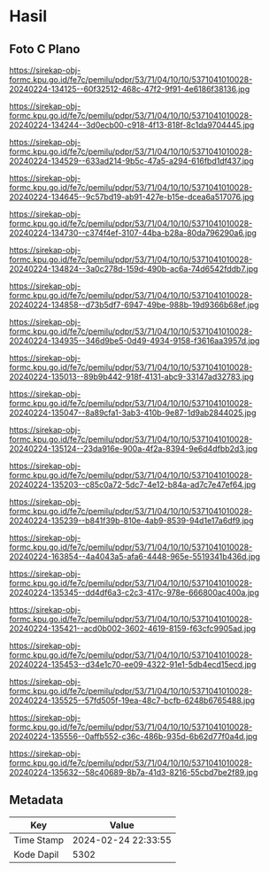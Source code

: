 # Hasil

## Foto C Plano

https://sirekap-obj-formc.kpu.go.id/fe7c/pemilu/pdpr/53/71/04/10/10/5371041010028-20240224-134125--60f32512-468c-47f2-9f91-4e6186f38136.jpg

https://sirekap-obj-formc.kpu.go.id/fe7c/pemilu/pdpr/53/71/04/10/10/5371041010028-20240224-134244--3d0ecb00-c918-4f13-818f-8c1da9704445.jpg

https://sirekap-obj-formc.kpu.go.id/fe7c/pemilu/pdpr/53/71/04/10/10/5371041010028-20240224-134529--633ad214-9b5c-47a5-a294-616fbd1df437.jpg

https://sirekap-obj-formc.kpu.go.id/fe7c/pemilu/pdpr/53/71/04/10/10/5371041010028-20240224-134645--9c57bd19-ab91-427e-b15e-dcea6a517076.jpg

https://sirekap-obj-formc.kpu.go.id/fe7c/pemilu/pdpr/53/71/04/10/10/5371041010028-20240224-134730--c374f4ef-3107-44ba-b28a-80da796290a6.jpg

https://sirekap-obj-formc.kpu.go.id/fe7c/pemilu/pdpr/53/71/04/10/10/5371041010028-20240224-134824--3a0c278d-159d-490b-ac6a-74d6542fddb7.jpg

https://sirekap-obj-formc.kpu.go.id/fe7c/pemilu/pdpr/53/71/04/10/10/5371041010028-20240224-134858--d73b5df7-6947-49be-988b-19d9366b68ef.jpg

https://sirekap-obj-formc.kpu.go.id/fe7c/pemilu/pdpr/53/71/04/10/10/5371041010028-20240224-134935--346d9be5-0d49-4934-9158-f3616aa3957d.jpg

https://sirekap-obj-formc.kpu.go.id/fe7c/pemilu/pdpr/53/71/04/10/10/5371041010028-20240224-135013--89b9b442-918f-4131-abc9-33147ad32783.jpg

https://sirekap-obj-formc.kpu.go.id/fe7c/pemilu/pdpr/53/71/04/10/10/5371041010028-20240224-135047--8a89cfa1-3ab3-410b-9e87-1d9ab2844025.jpg

https://sirekap-obj-formc.kpu.go.id/fe7c/pemilu/pdpr/53/71/04/10/10/5371041010028-20240224-135124--23da916e-900a-4f2a-8394-9e6d4dfbb2d3.jpg

https://sirekap-obj-formc.kpu.go.id/fe7c/pemilu/pdpr/53/71/04/10/10/5371041010028-20240224-135203--c85c0a72-5dc7-4e12-b84a-ad7c7e47ef64.jpg

https://sirekap-obj-formc.kpu.go.id/fe7c/pemilu/pdpr/53/71/04/10/10/5371041010028-20240224-135239--b841f39b-810e-4ab9-8539-94d1e17a6df9.jpg

https://sirekap-obj-formc.kpu.go.id/fe7c/pemilu/pdpr/53/71/04/10/10/5371041010028-20240224-163854--4a4043a5-afa6-4448-965e-5519341b436d.jpg

https://sirekap-obj-formc.kpu.go.id/fe7c/pemilu/pdpr/53/71/04/10/10/5371041010028-20240224-135345--dd4df6a3-c2c3-417c-978e-666800ac400a.jpg

https://sirekap-obj-formc.kpu.go.id/fe7c/pemilu/pdpr/53/71/04/10/10/5371041010028-20240224-135421--acd0b002-3602-4619-8159-f63cfc9905ad.jpg

https://sirekap-obj-formc.kpu.go.id/fe7c/pemilu/pdpr/53/71/04/10/10/5371041010028-20240224-135453--d34e1c70-ee09-4322-91e1-5db4ecd15ecd.jpg

https://sirekap-obj-formc.kpu.go.id/fe7c/pemilu/pdpr/53/71/04/10/10/5371041010028-20240224-135525--57fd505f-19ea-48c7-bcfb-6248b6765488.jpg

https://sirekap-obj-formc.kpu.go.id/fe7c/pemilu/pdpr/53/71/04/10/10/5371041010028-20240224-135556--0affb552-c36c-486b-935d-6b62d77f0a4d.jpg

https://sirekap-obj-formc.kpu.go.id/fe7c/pemilu/pdpr/53/71/04/10/10/5371041010028-20240224-135632--58c40689-8b7a-41d3-8216-55cbd7be2f89.jpg


## Metadata

| Key        | Value               |
| ---------- | ------------------- |
| Time Stamp | 2024-02-24 22:33:55 |
| Kode Dapil | 5302                |



